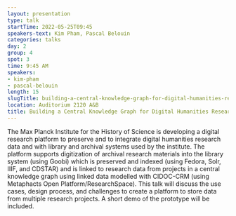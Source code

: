 ```yaml
---
layout: presentation
type: talk 
startTime: 2022-05-25T09:45
speakers-text: Kim Pham, Pascal Belouin
categories: talks
day: 2
group: 4
spot: 3
time: 9:45 AM
speakers:
- kim-pham
- pascal-belouin
length: 15
slugTitle: building-a-central-knowledge-graph-for-digital-humanities-research-data
location: Auditorium 2120 A&B
title: Building a Central Knowledge Graph for Digital Humanities Research Data
---
```

The Max Planck Institute for the History of Science is developing a digital research platform to preserve and to integrate digital humanities research data and with library and archival systems used by the institute. The platform supports digitization of archival research materials into the library system (using Goobi) which is preserved and indexed (using Fedora, Solr, IIIF, and CDSTAR) and is linked to research data from projects in a central knowledge graph using linked data modelled with CIDOC-CRM (using Metaphacts Open Platform/ResearchSpace). This talk will discuss the use cases, design process, and challenges to create a platform to store data from multiple research projects. A short demo of the prototype will be included. 